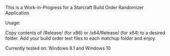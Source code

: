 This is a Work-in-Progress for a Starcraft Build Order Randomizer Application

Usage:

Copy contents of /Release/ (for x86) or /x64/Release/ (for x64) to a desired folder. Add your build order text files to each matchup folder and enjoy.

Currently tested on: Windows 8.1 and Windows 10
